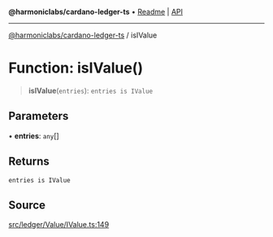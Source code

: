 **@harmoniclabs/cardano-ledger-ts** • [Readme](../README.md) \| [API](../globals.md)

***

[@harmoniclabs/cardano-ledger-ts](../README.md) / isIValue

# Function: isIValue()

> **isIValue**(`entries`): `entries is IValue`

## Parameters

• **entries**: `any`[]

## Returns

`entries is IValue`

## Source

[src/ledger/Value/IValue.ts:149](https://github.com/HarmonicLabs/cardano-ledger-ts/blob/d1659b0/src/ledger/Value/IValue.ts#L149)
